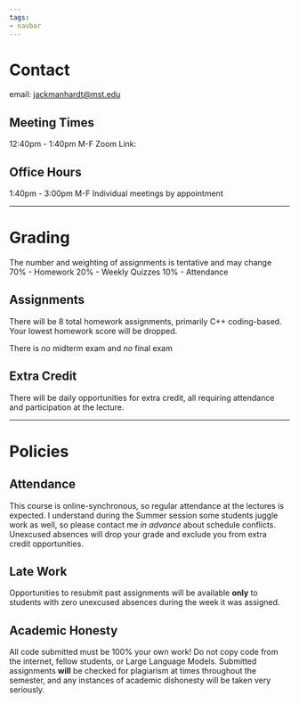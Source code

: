 ```yaml
---
tags:
- navbar
---
```

# Contact
email: jackmanhardt@mst.edu

## Meeting Times
12:40pm - 1:40pm M-F
Zoom Link: 

## Office Hours
1:40pm - 3:00pm M-F
Individual meetings by appointment

---

# Grading
The number and weighting of assignments is tentative and may change
70% - Homework
20% - Weekly Quizzes
10% - Attendance

## Assignments
There will be 8 total homework assignments, primarily C++ coding-based. Your lowest homework score will be dropped.

There is _no_ midterm exam and _no_ final exam

## Extra Credit
There will be daily opportunities for extra credit, all requiring attendance and participation at the lecture.

---

# Policies

## Attendance
This course is online-synchronous, so regular attendance at the lectures is expected. I understand during the Summer session some students juggle work as well, so please contact me _in advance_ about schedule conflicts. Unexcused absences will drop your grade and exclude you from extra credit opportunities.

## Late Work
Opportunities to resubmit past assignments will be available **only** to students with zero unexcused absences during the week it was assigned.

## Academic Honesty
All code submitted must be 100% your own work!
Do not copy code from the internet, fellow students, or Large Language Models. Submitted assignments **will** be checked for plagiarism at times throughout the semester, and any instances of academic dishonesty will be taken very seriously. 